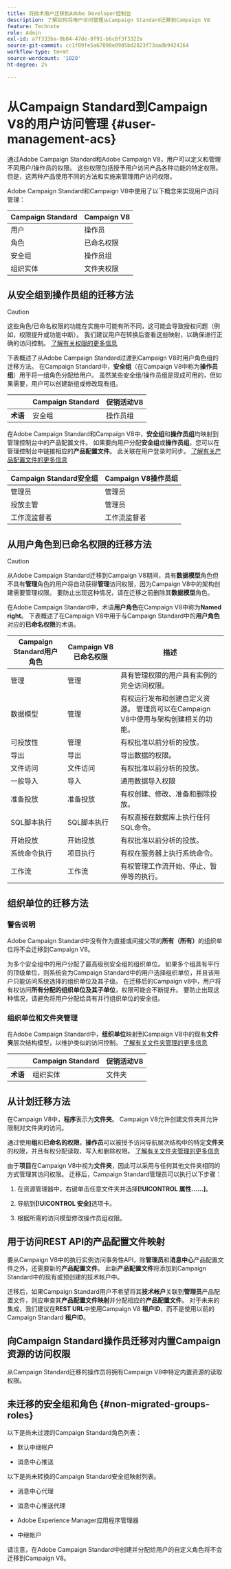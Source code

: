 ```yaml
---
title: 将技术用户迁移到Adobe Developer控制台
description: 了解如何将用户访问管理从Campaign Standard迁移到Campaign V8
feature: Technote
role: Admin
exl-id: a7f333ba-0b84-47de-8f91-b6c8f3f3322a
source-git-commit: cc1f89fe5a67898e0905bd2823f73aa8b9424164
workflow-type: tm+mt
source-wordcount: '1020'
ht-degree: 2%

---
```


# 从Campaign Standard到Campaign V8的用户访问管理 {#user-management-acs}

通过Adobe Campaign Standard和Adobe Campaign V8，用户可以定义和管理不同用户/操作员的权限。 这些权限包括授予用户访问产品各种功能的特定权限。 但是，这两种产品使用不同的方法和实施来管理用户访问权限。

Adobe Campaign Standard和Campaign V8中使用了以下概念来实现用户访问管理：

| Campaign Standard | Campaign V8 |
|---------|----------|
| 用户 | 操作员 |
| 角色 | 已命名权限 |
| 安全组 | 操作员组 |
| 组织实体 | 文件夹权限 |

## 从安全组到操作员组的迁移方法

>[!CAUTION]
>
>这些角色/已命名权限的功能在实施中可能有所不同，这可能会导致授权问题（例如，权限提升或功能中断）。 我们建议用户在转换后查看这些映射，以确保进行正确的访问控制。 [了解有关权限的更多信息](https://experienceleague.adobe.com/en/docs/campaign/campaign-v8/admin/permissions/manage-permissions)

下表概述了从Adobe Campaign Standard过渡到Campaign V8时用户角色组的迁移方法。 在Campaign Standard中，**安全组**（在Campaign V8中称为&#x200B;**操作员组**）用于将一组角色分配给用户。 虽然某些安全组/操作员组是现成可用的，但如果需要，用户可以创建新组或修改现有组。

| | **Campaign Standard** | **促销活动V8** |
|---------|----------|---------|
| **术语**  | 安全组 | 操作员组 |

在Adobe Campaign Standard和Campaign V8中，**安全组**&#x200B;和&#x200B;**操作员组**&#x200B;均映射到管理控制台中的产品配置文件。 如果要向用户分配&#x200B;**安全组**&#x200B;或&#x200B;**操作员组**，您可以在管理控制台中链接相应的&#x200B;**产品配置文件**。 此关联在用户登录时同步。 [了解有关产品配置文件的更多信息](https://experienceleague.adobe.com/en/docs/campaign/campaign-v8/admin/permissions/manage-permissions)

| **Campaign Standard安全组** | **Campaign V8操作员组** |
|----------|---------|
| 管理员 | 管理员 |
| 投放主管 | 管理员 |
| 工作流监督者 | 工作流监督者  |

## 从用户角色到已命名权限的迁移方法

>[!CAUTION]
>
>从Adobe Campaign Standard迁移到Campaign V8期间，具有&#x200B;**数据模型**&#x200B;角色但不具有&#x200B;**管理**&#x200B;角色的用户将自动获得&#x200B;**管理**&#x200B;访问权限，因为Campaign V8中的架构创建需要管理权限。 要防止出现这种情况，请在迁移之前删除其&#x200B;**数据模型**&#x200B;角色。

在Adobe Campaign Standard中，术语&#x200B;**用户角色**&#x200B;在Campaign V8中称为&#x200B;**Named right**。 下表概述了在Campaign V8中用于与Campaign Standard中的&#x200B;**用户角色**&#x200B;对应的&#x200B;**已命名权限**&#x200B;的术语。

| **Campaign Standard用户角色** | **Campaign V8已命名权限** | **描述**  |
|----------|---------|---------|
| 管理 | 管理 | 具有管理权限的用户具有实例的完全访问权限。 |
| 数据模型  | 管理 | 有权运行发布和创建自定义资源。 管理员可以在Campaign V8中使用与架构创建相关的功能。  |
| 可投放性  | 管理  | 有权批准以前分析的投放。  |
| 导出 | 导出 | 导出数据的权限。  |
| 文件访问  | 文件访问  | 有权批准以前分析的投放。  |
| 一般导入  | 导入  | 通用数据导入权限 |
| 准备投放 | 准备投放 | 有权创建、修改、准备和删除投放。  |
| SQL脚本执行 | SQL脚本执行 | 有权直接在数据库上执行任何SQL命令。 |
| 开始投放  | 开始投放  | 有权批准以前分析的投放。  |
| 系统命令执行 | 项目执行 | 有权在服务器上执行系统命令。 |
| 工作流 | 工作流 | 有权管理工作流开始、停止、暂停等的执行。 |

## 组织单位的迁移方法

### 警告说明

Adobe Campaign Standard中没有作为直接或间接父项的&#x200B;**所有（所有）**&#x200B;的组织单位将不会迁移到Campaign V8。

为多个安全组中的用户分配了最高级别安全组的组织单位。 如果多个组具有平行的顶级单位，则系统会为Campaign Standard中的用户选择组织单位，并且该用户只能访问系统选择的组织单位及其子级。 在迁移后的Campaign v8中，用户将有权访问&#x200B;**所有分配的组织单位及其子单位**，权限可能会不断提升。 要防止出现这种情况，请避免将用户分配给具有并行组织单位的安全组。<!--Know more about parallel organizational unit assignment here (link to ' Parallel Organizational Unit Assignment' section)-->

### 组织单位和文件夹管理

在Adobe Campaign Standard中，**组织单位**&#x200B;映射到Campaign V8中的现有&#x200B;**文件夹**&#x200B;层次结构模型，以维护类似的访问控制。 [了解有关文件夹管理的更多信息](https://experienceleague.adobe.com/zh-hans/docs/campaign/campaign-v8/admin/permissions/folder-permissions)

| | **Campaign Standard** | **促销活动V8** |
|---------|----------|---------|
| **术语**  | 组织实体 | 文件夹 |

## 从计划迁移方法

在Campaign V8中，**程序**&#x200B;表示为&#x200B;**文件夹**。 Campaign V8允许创建文件夹并允许限制对文件夹的访问。

通过使用&#x200B;**组**&#x200B;和&#x200B;**已命名的权限**，**操作员**&#x200B;可以被授予访问导航层次结构中的特定&#x200B;**文件夹**&#x200B;的权限，并且有权分配读取、写入和删除权限。 [了解有关文件夹管理的更多信息](https://experienceleague.adobe.com/zh-hans/docs/campaign/campaign-v8/admin/permissions/folder-permissions)

由于&#x200B;**项目**&#x200B;在Campaign V8中视为&#x200B;**文件夹**，因此可以采用与任何其他文件夹相同的方式管理其访问权限。 迁移后，Campaign Standard管理员可以执行以下步骤：

1. 在资源管理器中，右键单击任意文件夹并选择&#x200B;**[!UICONTROL 属性……]**。

1. 导航到&#x200B;**[!UICONTROL 安全]**&#x200B;选项卡。

1. 根据所需的访问模型修改操作员组权限。 

## 用于访问REST API的产品配置文件映射 

要从Campaign V8中的执行实例访问事务性API，除&#x200B;**管理员**&#x200B;和&#x200B;**消息中心**&#x200B;产品配置文件之外，还需要新的&#x200B;**产品配置文件**。 此新&#x200B;**产品配置文件**&#x200B;将添加到Campaign Standard中的现有或预创建的技术帐户中。

迁移后，如果Campaign Standard用户不希望将其&#x200B;**技术帐户**&#x200B;关联到&#x200B;**管理员**&#x200B;产品配置文件，则应审查其&#x200B;**产品配置文件映射**&#x200B;并分配相应的&#x200B;**产品配置文件**。 对于未来的集成，我们建议在&#x200B;**REST URL**&#x200B;中使用Campaign V8 **租户ID**，而不是使用以前的Campaign Standard **租户ID**。

## 向Campaign Standard操作员迁移对内置Campaign资源的访问权限

从Campaign Standard迁移的操作员将拥有Campaign V8中特定内置资源的读取权限。

## 未迁移的安全组和角色 {#non-migrated-groups-roles}

以下是尚未过渡的Campaign Standard角色列表：

* 默认中继帐户 

* 消息中心推送 

以下是尚未转换的Campaign Standard安全组映射列表。

* 消息中心代理

* 消息中心推送代理

* Adobe Experience Manager应用程序管理器

* 中继帐户

请注意，在Adobe Campaign Standard中创建并分配给用户的自定义角色将不会迁移到Campaign V8。
